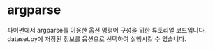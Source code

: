 # argparse
파이썬에서 argparse를 이용한 옵션 명령어 구성을 위한 튜토리얼 코드입니다.
dataset.py에 저장된 정보를 옵션으로 선택하여 실행시킬 수 있습니다.
